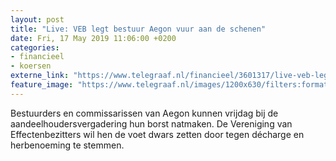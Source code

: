 ```yaml
---
layout: post
title: "Live: VEB legt bestuur Aegon vuur aan de schenen"
date: Fri, 17 May 2019 11:06:00 +0200
categories: 
- financieel 
- koersen 
externe_link: "https://www.telegraaf.nl/financieel/3601317/live-veb-legt-bestuur-aegon-vuur-aan-de-schenen"
feature_image: "https://www.telegraaf.nl/images/1200x630/filters:format(jpeg):quality(80)/cdn-kiosk-api.telegraaf.nl/192abd68-7883-11e9-b4ef-0218eaf05005.jpg"
---
```


<p class="intro">Bestuurders en commissarissen van Aegon kunnen vrijdag bij de aandeelhoudersvergadering hun borst natmaken. De Vereniging van Effectenbezitters wil hen de voet dwars zetten door tegen décharge en herbenoeming te stemmen.</p>
